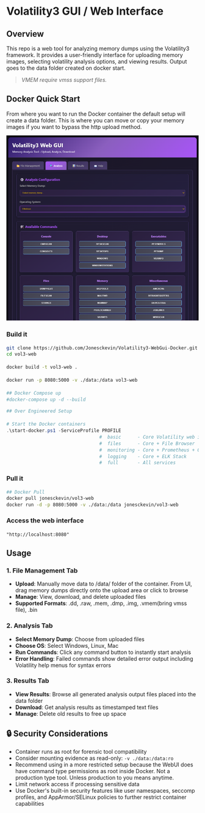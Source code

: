 # Volatility3 GUI / Web Interface

## Overview

This repo is a web tool for analyzing memory dumps using the Volatility3 framework. It provides a user-friendly interface for uploading memory images, selecting volatility analysis options, and viewing results. Output goes to the data folder created on docker start.

>_VMEM require vmss support files._

## Docker Quick Start

From where you want to run the Docker container the default setup will create a data folder. This is where you can move or copy your memory images if you want to bypass the http upload method.

![Example](example.png)

### **Build it**

```bash
git clone https://github.com/Jonesckevin/Volatility3-WebGui-Docker.git ./vol3-web
cd vol3-web

docker build -t vol3-web .

docker run -p 8080:5000 -v ./data:/data vol3-web

## Docker Compose up
#docker-compose up -d --build
```

```powershell
## Over Engineered Setup

# Start the Docker containers
.\start-docker.ps1 -ServiceProfile PROFILE
                                  #  basic      - Core Volatility web interface only (default)
                                  #  files      - Core + File Browser
                                  #  monitoring - Core + Prometheus + Grafana
                                  #  logging    - Core + ELK Stack
                                  #  full       - All services
```

### Pull it

```bash
## Docker Pull
docker pull jonesckevin/vol3-web
docker run -d -p 8080:5000 -v ./data:/data jonesckevin/vol3-web
```

### Access the web interface

`"http://localhost:8080"`

## Usage

### 1. **File Management Tab**

- **Upload**: Manually move data to /data/ folder of the container. From UI, drag memory dumps directly onto the upload area or click to browse
- **Manage**: View, download, and delete uploaded files
- **Supported Formats**: .dd, .raw, .mem, .dmp, .img, .vmem(bring vmss file), .bin

### 2. **Analysis Tab**

- **Select Memory Dump**: Choose from uploaded files
- **Choose OS**: Select Windows, Linux, Mac
- **Run Commands**: Click any command button to instantly start analysis
- **Error Handling**: Failed commands show detailed error output including Volatility help menus for syntax errors

### 3. **Results Tab**

- **View Results**: Browse all generated analysis output files placed into the data folder
- **Download**: Get analysis results as timestamped text files
- **Manage**: Delete old results to free up space

## 🔒 Security Considerations

- Container runs as root for forensic tool compatibility
- Consider mounting evidence as read-only: `-v ./data:/data:ro`
- Recommend using in a more restricted setup because the WebUI does have command type permissions as root inside Docker. Not a production type tool. Unless production to you means anytime.
- Limit network access if processing sensitive data
- Use Docker's built-in security features like user namespaces, seccomp profiles, and AppArmor/SELinux policies to further restrict container capabilities
